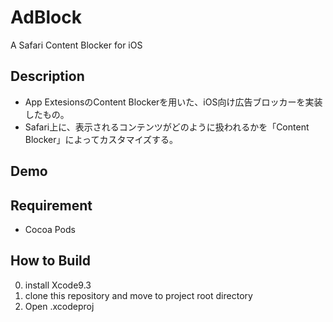 AdBlock
=======
A Safari Content Blocker for iOS

## Description
* App ExtesionsのContent Blockerを用いた、iOS向け広告ブロッカーを実装したもの。
* Safari上に、表示されるコンテンツがどのように扱われるかを「Content Blocker」によってカスタマイズする。

## Demo

## Requirement
* Cocoa Pods

## How to Build
0. install Xcode9.3
1. clone this repository and move to project root directory
2. Open .xcodeproj

